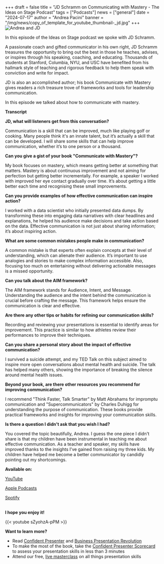 +++
draft = false
title = "JD Schramm on Communicating with Mastery  - The Ideas on Stage Podcast"
tags = ["Podcasts"]
news = ["general"]
date = "2024-07-17"
author = "Andrea Pacini"
banner = "/img/news/copy_of_template_for_youtube_thumbnail-_jd.jpg"
+++
![Andrea and JD](/img/news/copy_of_template_for_youtube_thumbnail-_jd.jpg "Andrea and JD")

In this episode of the Ideas on Stage podcast we spoke with JD Schramm.  



A passionate coach and gifted communicator in his own right, JD Schramm treasures the opportunity to bring out the best in those he teaches, advises, or inspires through his speaking, coaching, and educating. Thousands of students at Stanford, Columbia, NYU, and USC have benefited from his hallmark style of teaching and rigorous feedback to help them speak with conviction and write for impact. 



JD is also an accomplished author; his book Communicate with Mastery gives readers a rich treasure trove of frameworks and tools for leadership communication. 

 

In this episode we talked about how to communicate with mastery. 



**Transcript**

**JD, what will listeners get from this conversation?**

Communication is a skill that can be improved, much like playing golf or cooking. Many people think it's an innate talent, but it’s actually a skill that can be developed. I will share some skills that can help improve communication, whether it’s to one person or a thousand. 

**Can you give a gist of your book "Communicate with Mastery"?**

My book focuses on mastery, which means getting better at something that matters. Mastery is about continuous improvement and not aiming for perfection but getting better incrementally. For example, a speaker I worked with improved her eye contact gradually over time. It’s about getting a little better each time and recognising these small improvements.

**Can you provide examples of how effective communication can inspire action?**

I worked with a data scientist who initially presented data dumps. By transforming these into engaging data narratives with clear headlines and explanations, he helped his audience make decisions and take action based on the data. Effective communication is not just about sharing information; it’s about inspiring action. 

**What are some common mistakes people make in communication?**

A common mistake is that experts often explain concepts at their level of understanding, which can alienate their audience. It’s important to use analogies and stories to make complex information accessible. Also, focusing too much on entertaining without delivering actionable messages is a missed opportunity.

**Can you talk about the AIM framework?**

The AIM framework stands for Audience, Intent, and Message. Understanding the audience and the intent behind the communication is crucial before crafting the message. This framework helps ensure the communication is clear and effective.

**Are there any other tips or habits for refining our communication skills?**

Recording and reviewing your presentations is essential to identify areas for improvement. This practice is similar to how athletes review their performances to improve their techniques.

**Can you share a personal story about the impact of effective communication?**

I survived a suicide attempt, and my TED Talk on this subject aimed to inspire more open conversations about mental health and suicide. The talk has helped many others, showing the importance of breaking the silence around mental health issues.

**Beyond your book, are there other resources you recommend for improving communication?**

I recommend "Think Faster, Talk Smarter" by Matt Abrahams for impromptu communication and "Supercommunicators" by Charles Duhigg for understanding the purpose of communication. These books provide practical frameworks and insights for improving your communication skills.

**Is there a question I didn't ask that you wish I had?**

You covered the topic beautifully, Andrea. I guess the one piece I didn't share is that my children have been instrumental in teaching me about effective communication. As a teacher and speaker, my skills have improved thanks to the insights I've gained from raising my three kids. My children have helped me become a better communicator by candidly pointing out my shortcomings.

**Available on:** 

[YouTube](https://youtu.be/sZyohzA-pPM)

[Apple Podcasts](https://podcasts.apple.com/us/podcast/ideas-on-stage-podcast/id1506050111)[](https://podcasts.google.com/feed/aHR0cHM6Ly9hbmNob3IuZm0vcy8xYTRjNGFjYy9wb2RjYXN0L3Jzcw/episode/OGJiNTRiNTItN2RmNC00ZWI5LWI1YzktNDI0YmQ3N2EwN2Iz?sa=X&ved=0CAUQkfYCahcKEwjY6ua-_9WGAxUAAAAAHQAAAAAQAQ)

[Spotify](https://open.spotify.com/episode/4S1rCGfiOG9PhR6BT3fvkW)

\
**I hope you enjoy it!**

{{< youtube sZyohzA-pPM >}}

**Want to learn more?** 

* Read [Confident Presenter](https://www.ideasonstage.com/resources/confident-presenter-book/) and [Business Presentation Revolution ](https://www.ideasonstage.com/business-presentation-revolution/book/)
* To make the most of the book, take the [Confident Presenter Scorecard](https://ideasonstage.com/score) to assess your presentation skills in less than 3 minutes
* Attend our free, [live masterclass](http://ideasonstageuk.eventbrite.com/) on all things presentation skills
